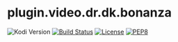 # plugin.video.dr.dk.bonanza
![Kodi Version](https://img.shields.io/badge/kodi%20version-19.x-blue)
[![Build Status](https://img.shields.io/endpoint.svg?url=https%3A%2F%2Factions-badge.atrox.dev%2Fxbmc-danish-addons%2Fplugin.video.dr.dk.bonanza%2Fbadge%3Fref%3Dmaster&style=flat)](https://actions-badge.atrox.dev/xbmc-danish-addons/plugin.video.dr.dk.bonanza/goto?ref=master)
[![License](https://img.shields.io/github/license/xbmc-danish-addons/plugin.video.dr.dk.bonanza)](https://github.com/xbmc-danish-addons/plugin.video.dr.dk.bonanza/blob/master/LICENSE.txt)
[![PEP8](https://img.shields.io/badge/code%20style-pep8-orange.svg)](https://www.python.org/dev/peps/pep-0008/)
